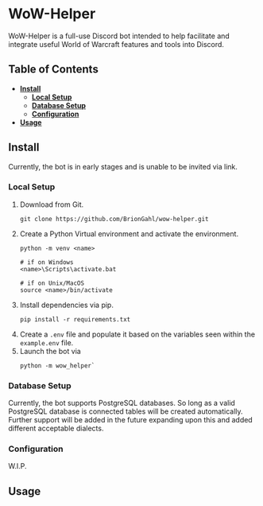 # WoW-Helper
WoW-Helper is a full-use Discord bot intended to help facilitate and integrate useful World of Warcraft features and
tools into Discord.

[comment]: <> (Screenshots and small demo to be added.)

## Table of Contents
- [ **Install** ](#install)
  -  [ **Local Setup** ](#install-local)
  - [ **Database Setup** ](#install-db)
  - [ **Configuration** ](#config)
- [ **Usage** ](#usage)

<a name="install"></a>
## Install
Currently, the bot is in early stages and is unable to be invited via link.
<a name="install-local"></a>
### Local Setup
1. Download from Git.
    ```shell
    git clone https://github.com/BrionGahl/wow-helper.git
    ```
2. Create a Python Virtual environment and activate the environment.
    ```shell
    python -m venv <name>
   
   # if on Windows
   <name>\Scripts\activate.bat
   
   # if on Unix/MacOS
   source <name>/bin/activate
    ```
3. Install dependencies via pip.
    ```shell
    pip install -r requirements.txt    
    ```
4. Create a `.env` file and populate it based on the variables seen within the `example.env` file.
5. Launch the bot via 
    ```shell
    python -m wow_helper`
    ```
<a name="install-db"></a>
### Database Setup
Currently, the bot supports PostgreSQL databases. So long as a valid PostgreSQL database is connected tables will be 
created automatically. Further support will be added in the future expanding upon this and added different acceptable
dialects.
   
<a name="config"></a>
### Configuration
W.I.P.

<a name="usage"></a>
## Usage

